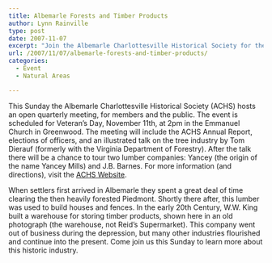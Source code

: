 ```yaml
---
title: Albemarle Forests and Timber Products
author: Lynn Rainville
type: post
date: 2007-11-07
excerpt: "Join the Albemarle Charlottesville Historical Society for their Quarterly Meeting this Sunday (Nov 11th). Enjoy an illustrated talk given by a Forester on Albemarle's Timber Industry and listen to the annual report of the historical society...."
url: /2007/11/07/albemarle-forests-and-timber-products/
categories:
  - Event
  - Natural Areas

---
```

This Sunday the Albemarle Charlottesville Historical Society (ACHS) hosts an open quarterly meeting, for members and the public. The event is scheduled for Veteran&#8217;s Day, November 11th, at 2pm in the Emmanuel Church in Greenwood. The meeting will include the ACHS Annual Report, elections of officers, and an illustrated talk on the tree industry by Tom Dierauf (formerly with the Virginia Department of Forestry). After the talk there will be a chance to tour two lumber companies: Yancey (the origin of the name Yancey Mills) and J.B. Barnes. For more information (and directions), visit the [ACHS Website](http://www.albemarlehistory.org/).

When settlers first arrived in Albemarle they spent [](http://www.locohistory.org/blog/?attachment_id=168) a great deal of time clearing the then heavily forested Piedmont. Shortly there after, this lumber was used to build houses and fences. In the early 20th Century, W.W. King built a warehouse for storing timber products, shown here in an old photograph (the warehouse, not Reid&#8217;s Supermarket). This company went out of business during the depression, but many other industries flourished and continue into the present. Come join us this Sunday to learn more about this historic industry.
